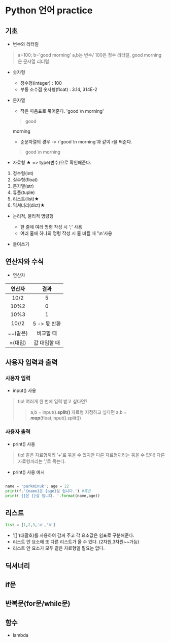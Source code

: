 # Python 언어 practice
## 기초
* 변수와 리터럴
> a=100; b='good morning' a,b는 변수/ 100은 정수 리터럴, good morning은 문자열 리터럴

* 숫자형
    * 정수형(integer) : 100
    * 부동 소수점 숫자형(float) : 3.14, 314E-2

* 문자열
    * 작은 따움표로 묶어준다. 'good \n morning' 
    > good

    morning

    * 순문자열의 경우 -> r'good \n morning'과 같이 r을 써준다.
    > good \n morning

* 자료형 ★ => type(변수)으로 확인해준다.
1. 정수형(int)
2. 실수형(float)
3. 문자열(str)
4. 튜플(tuple)
5. 리스트(list)★
6. 딕셔너리(dict)★

* 논리적, 물리적 명령행
    * 한 줄에 여러 명령 작성 시 ';' 사용
    * 여러 줄에 하나의 명령 작성 시 줄 바뀔 때 '\n'사용

* 들여쓰기

## 연산자와 수식
* 연산자

|연산자|결과|
|:--:|:--:|
|10/2|5|
|10%2|0|
|10%3|1|
|10//2|5 -> 몫 반환|
|==(같은)|비교할 때|
|=(대입)|값 대입할 때|

## 사용자 입력과 출력
### 사용자 입력
* input() 사용
> tip! 여러개 한 번에 입력 받고 싶다면?
>> a,b = input().**split()**  자료형 지정하고 싶다면
 a,b = ***map***(float,input().split())


### 사용자 출력
* print() 사용
> tip! 같은 자료형끼리 '+'로 묶을 수 있지만 다른 자료형끼리는 묶을 수 없다!  다른 자료형끼리는 ','로 묶는다.

* print() 사용 예시

 ```py

name = 'parkminuk'; age = 22
print(f.'{name}은 {age}살 입니다.') #혹은
print('{}은 {}살 입니다. '.format(name,age))
```

## 리스트 
```py
list = [1,2,3,'a','b']
``` 
* '[]'(대괄호)를 사용하여 감싸 주고 각 요소값은 쉼표로 구분해준다.
* 리스트 안 요소에 또 다른 리스트가 올 수 있다. (2차원,3차원~~가능)
* 리스트 안 요소가 모두 같은 자료형일 필요는 없다.

## 딕셔너리 


## if문


## 반복문(for문/while문)



## 함수
* lambda



